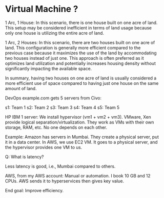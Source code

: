 # Virtual Machine ?

1 Arc, 1 House: In this scenario, there is one house built on one acre of land. This setup may be considered inefficient in terms of land usage because only one house is utilizing the entire acre of land.

1 Arc, 2 Houses: In this scenario, there are two houses built on one acre of land. This configuration is generally more efficient compared to the previous case because it maximizes the use of the land by accommodating two houses instead of just one. This approach is often preferred as it optimizes land utilization and potentially increases housing density without significantly impacting the available space.

In summary, having two houses on one acre of land is usually considered a more efficient use of space compared to having just one house on the same amount of land.

DevOps
example.com gets 5 servers from Civo:

s1: Team 1
s2: Team 2
s3: Team 3
s4: Team 4
s5: Team 5

HP IBM 1 server: We install hypervisor (vm1 + vm2 + vm3). VMware, Xen provide logical separation/virtualization. They work as VMs with their own storage, RAM, etc. No one depends on each other.

Example: Amazon has servers in Mumbai. They create a physical server, put it in a data center. In AWS, we use EC2 VM. It goes to a physical server, and the hypervisor provides one VM to us.

Q: What is latency?

Less latency is good, i.e., Mumbai compared to others.

AWS, from my AWS account: Manual or automation. I book 10 GB and 12 CPUs. AWS sends it to hyperservices then gives key value.

End goal: Improve efficiency.
